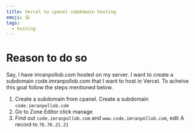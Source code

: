 ```yaml
---
title: Vercel to cpanel subdomain hosting
emoji: 😃
tags:
  - hosting
---
```


# Reason to do so
Say, I have imranpollob.com hosted on my server. I want to create a subdomain code.imranpollob.com that I want to host in Vercel. To acheive this goal follow the steps mentioned below.

1. Create a subdomain from cpanel. Create a subdomain `code.imranpollob.com`
2. Go to Zone Editor click manage
3. Find out `code.imranpollob.com` and `www.code.imranpollob.com`, edit A record to `76.76.21.21`